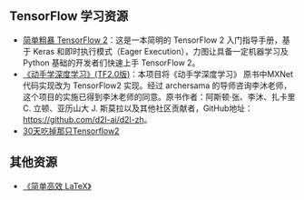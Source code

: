## TensorFlow 学习资源

- [ 简单粗暴 TensorFlow 2](https://tf.wiki/zh_hans/)：这是一本简明的 TensorFlow 2 入门指导手册，基于 Keras 和即时执行模式（Eager Execution），力图让具备一定机器学习及 Python 基础的开发者们快速上手 TensorFlow 2。
- [《动手学深度学习》(TF2.0版)](https://trickygo.github.io/Dive-into-DL-TensorFlow2.0/)：本项目将《动手学深度学习》 原书中MXNet代码实现改为 TensorFlow2 实现。经过 archersama 的导师咨询李沐老师，这个项目的实施已得到李沐老师的同意。原书作者：阿斯顿·张、李沐、扎卡里 C. 立顿、亚历山大 J. 斯莫拉以及其他社区贡献者，GitHub地址：<https://github.com/d2l-ai/d2l-zh>。
- [30天吃掉那只Tensorflow2](https://jackiexiao.github.io/eat_tensorflow2_in_30_days/)

## 其他资源

- [《简单高效 LaTeX》](https://github.com/wklchris/Note-by-LaTeX)